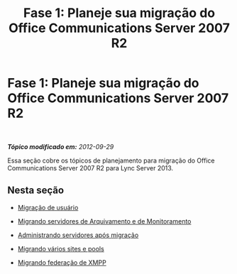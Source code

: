 ﻿---
title: 'Fase 1: Planeje sua migração do Office Communications Server 2007 R2'
TOCTitle: 'Fase 1: Planeje sua migração do Office Communications Server 2007 R2'
ms:assetid: 43ad2a2c-7a55-4f11-baeb-57151ca09185
ms:mtpsurl: https://technet.microsoft.com/pt-br/library/JJ204855(v=OCS.15)
ms:contentKeyID: 49306559
ms.date: 05/19/2016
mtps_version: v=OCS.15
ms.translationtype: HT
---

# Fase 1: Planeje sua migração do Office Communications Server 2007 R2

 

_**Tópico modificado em:** 2012-09-29_

Essa seção cobre os tópicos de planejamento para migração do Office Communications Server 2007 R2 para Lync Server 2013.

## Nesta seção

  - [Migração de usuário](user-migration_1.md)

  - [Migrando servidores de Arquivamento e de Monitoramento](migrating-archiving-and-monitoring-servers_1.md)

  - [Administrando servidores após migração](administering-servers-after-migration_1.md)

  - [Migrando vários sites e pools](migrating-multiple-sites-and-pools_1.md)

  - [Migrando federação de XMPP](migrating-xmpp-federation_1.md)

